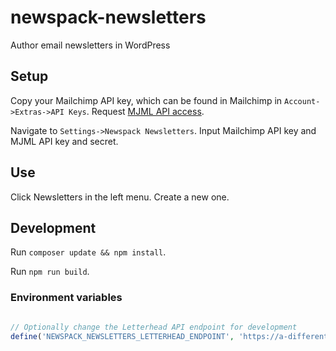 # newspack-newsletters
Author email newsletters in WordPress

## Setup

Copy your Mailchimp API key, which can be found in Mailchimp in `Account->Extras->API Keys`.
Request [MJML API access](https://mjml.io/api).

Navigate to `Settings->Newspack Newsletters`. Input Mailchimp API key and MJML API key and secret.


## Use

Click Newsletters in the left menu. Create a new one.

## Development

Run `composer update && npm install`.

Run `npm run build`.

### Environment variables

```php

// Optionally change the Letterhead API endpoint for development
define('NEWSPACK_NEWSLETTERS_LETTERHEAD_ENDPOINT', 'https://a-different-endpoint.dev');
```
